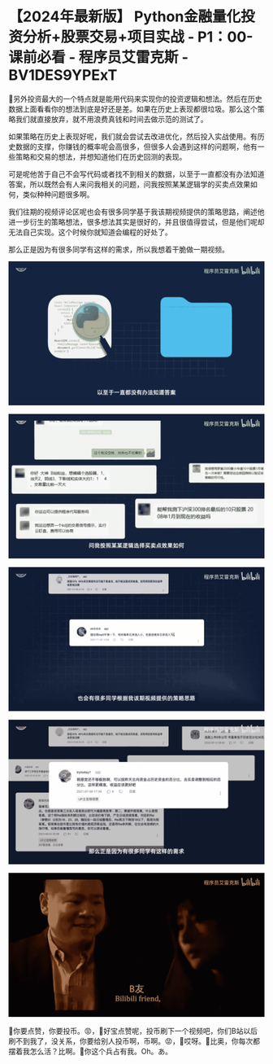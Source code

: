 # 【2024年最新版】 Python金融量化投资分析+股票交易+项目实战 - P1：00-课前必看 - 程序员艾雷克斯 - BV1DES9YPExT

🎼另外投资最大的一个特点就是能用代码来实现你的投资逻辑和想法。然后在历史数据上面看看你的想法到底是好还是差。如果在历史上表现都很垃圾。那么这个策略我们就直接放弃，就不用浪费真钱和时间去做示范的测试了。

如果策略在历史上表现好呢，我们就会尝试去改进优化，然后投入实战使用。有历史数据的支撑，你赚钱的概率呢会高很多，但很多人会遇到这样的问题啊，他有一些策略和交易的想法，并想知道他们在历史回测的表现。

可是呢他苦于自己不会写代码或者找不到相关的数据，以至于一直都没有办法知道答案，所以既然会有人来问我相关的问题，问我按照某某逻辑学的买卖点效果如何，类似种种问题很多啊。

我们往期的视频评论区呢也会有很多同学基于我该期视频提供的策略思路，阐述他进一步衍生的策略想法，很多想法其实是很好的，并且很值得尝试，但是他们呢却无法自己实现。这个时候你就知道会编程的好处了。

那么正是因为有很多同学有这样的需求，所以我想着干脆做一期视频。

![](img/69475f80e949bdb013b49c0a4a28bc9d_1.png)

![](img/69475f80e949bdb013b49c0a4a28bc9d_2.png)

![](img/69475f80e949bdb013b49c0a4a28bc9d_3.png)

![](img/69475f80e949bdb013b49c0a4a28bc9d_4.png)

![](img/69475f80e949bdb013b49c0a4a28bc9d_5.png)

🎼你要点赞，你要投币。😡，🎼好宝点赞呢，投币刷下一个视频吧，你们B站以后刷不到我了，没关系，你要给别人投币啊，币啊。😡，🎼哎呀。🎼比奥，你每次都摆着我怎么活？比啊。🎼你这个兵占有我。Oh。あ。

